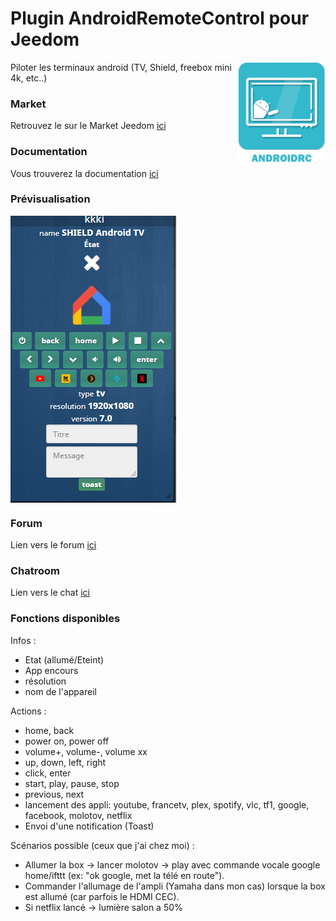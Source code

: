 # Plugin AndroidRemoteControl pour Jeedom

<img src="plugin_info/AndroidRemoteControl_icon.png" align="right" height="160" width="140">

Piloter les terminaux android (TV, Shield, freebox mini 4k, etc..)




### Market

Retrouvez le sur le Market Jeedom [ici](https://www.jeedom.com/market/index.php?v=d&p=market&type=plugin&&name=AndroidRemoteControl)


### Documentation

Vous trouverez la documentation [ici](https://github.com/Jeedom-Plugins-Extra/AndroidRemoteControl/blob/stable/doc/fr_FR/index.asciidoc)


### Prévisualisation

<img src="docs/assets/images/AndroidRemoteControl_screenshot1.png" align="center">


### Forum

Lien vers le forum [ici](https://www.jeedom.com/forum/viewtopic.php?f=142&t=34154)


### Chatroom

Lien vers le chat [ici](https://gitter.im/Jeedom-Plugins-Extra/plugin-AndroidRemoteControl)


### Fonctions disponibles

Infos :
* Etat (allumé/Eteint)
* App encours
* résolution
* nom de l'appareil

Actions :
* home, back
* power on, power off
* volume+, volume-, volume xx
* up, down, left, right
* click, enter
* start, play, pause, stop
* previous, next
* lancement des appli: youtube, francetv, plex, spotify, vlc, tf1, google, facebook, molotov, netflix
* Envoi d'une notification (Toast)

Scénarios possible (ceux que j'ai chez moi) :
* Allumer la box -> lancer molotov -> play avec commande vocale google home/ifttt (ex: "ok google, met la télé en route").
* Commander l'allumage de l'ampli (Yamaha dans mon cas) lorsque la box est allumé (car parfois le HDMI CEC).
* Si netflix lancé -> lumière salon a 50%
